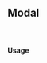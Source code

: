 ## Modal

<div><LeSourceButton url="https://github.com/hiimlex/leux/tree/main/src/components/Modal"></LeSourceButton></div>

<br />

#### Usage

<div>
<ModalUsagePreview>
</ModalUsagePreview>
<div>